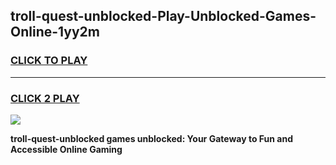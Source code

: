 
## troll-quest-unblocked-Play-Unblocked-Games-Online-1yy2m
<h3>
<a href="https://premium76.site?title=troll-quest-unblocked&ref=25A">CLICK TO PLAY</a></h3>
<hr>

<h3>
<a href="https://premium76.site?title=troll-quest-unblocked&ref=25A">CLICK 2 PLAY</a>
  
</h3>

<a href="https://premium76.site?title=troll-quest-unblocked&ref=25A"><img src="https://clearcache.store/games.png"></a>


**troll-quest-unblocked games unblocked: Your Gateway to Fun and Accessible Online Gaming**
